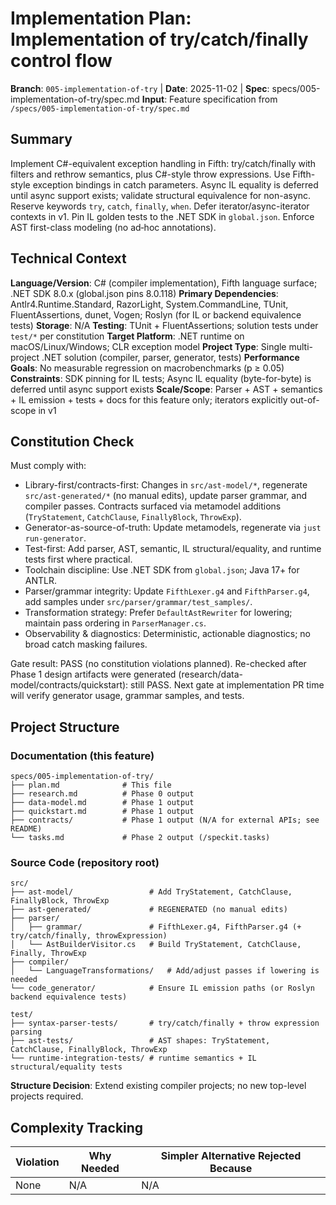 # Implementation Plan: Implementation of try/catch/finally control flow

**Branch**: `005-implementation-of-try` | **Date**: 2025-11-02 | **Spec**: specs/005-implementation-of-try/spec.md
**Input**: Feature specification from `/specs/005-implementation-of-try/spec.md`

## Summary

Implement C#-equivalent exception handling in Fifth: try/catch/finally with filters and rethrow semantics, plus C#-style throw expressions. Use Fifth-style exception bindings in catch parameters. Async IL equality is deferred until async support exists; validate structural equivalence for non-async. Reserve keywords `try`, `catch`, `finally`, `when`. Defer iterator/async-iterator contexts in v1. Pin IL golden tests to the .NET SDK in `global.json`. Enforce AST first-class modeling (no ad‑hoc annotations).

## Technical Context

**Language/Version**: C# (compiler implementation), Fifth language surface; .NET SDK 8.0.x (global.json pins 8.0.118)
**Primary Dependencies**: Antlr4.Runtime.Standard, RazorLight, System.CommandLine, TUnit, FluentAssertions, dunet, Vogen; Roslyn (for IL or backend equivalence tests)
**Storage**: N/A
**Testing**: TUnit + FluentAssertions; solution tests under `test/*` per constitution
**Target Platform**: .NET runtime on macOS/Linux/Windows; CLR exception model
**Project Type**: Single multi-project .NET solution (compiler, parser, generator, tests)
**Performance Goals**: No measurable regression on macrobenchmarks (p ≥ 0.05)
**Constraints**: SDK pinning for IL tests; Async IL equality (byte-for-byte) is deferred until async support exists
**Scale/Scope**: Parser + AST + semantics + IL emission + tests + docs for this feature only; iterators explicitly out-of-scope in v1

## Constitution Check

Must comply with:
- Library-first/contracts-first: Changes in `src/ast-model/*`, regenerate `src/ast-generated/*` (no manual edits), update parser grammar, and compiler passes. Contracts surfaced via metamodel additions (`TryStatement`, `CatchClause`, `FinallyBlock`, `ThrowExp`).
- Generator-as-source-of-truth: Update metamodels, regenerate via `just run-generator`.
- Test-first: Add parser, AST, semantic, IL structural/equality, and runtime tests first where practical.
- Toolchain discipline: Use .NET SDK from `global.json`; Java 17+ for ANTLR.
- Parser/grammar integrity: Update `FifthLexer.g4` and `FifthParser.g4`, add samples under `src/parser/grammar/test_samples/`.
- Transformation strategy: Prefer `DefaultAstRewriter` for lowering; maintain pass ordering in `ParserManager.cs`.
- Observability & diagnostics: Deterministic, actionable diagnostics; no broad catch masking failures.

Gate result: PASS (no constitution violations planned). Re-checked after Phase 1 design artifacts were generated (research/data-model/contracts/quickstart): still PASS. Next gate at implementation PR time will verify generator usage, grammar samples, and tests.

## Project Structure

### Documentation (this feature)

```text
specs/005-implementation-of-try/
├── plan.md              # This file
├── research.md          # Phase 0 output
├── data-model.md        # Phase 1 output
├── quickstart.md        # Phase 1 output
├── contracts/           # Phase 1 output (N/A for external APIs; see README)
└── tasks.md             # Phase 2 output (/speckit.tasks)
```

### Source Code (repository root)

```text
src/
├── ast-model/                 # Add TryStatement, CatchClause, FinallyBlock, ThrowExp
├── ast-generated/             # REGENERATED (no manual edits)
├── parser/
│   ├── grammar/               # FifthLexer.g4, FifthParser.g4 (+ try/catch/finally, throwExpression)
│   └── AstBuilderVisitor.cs   # Build TryStatement, CatchClause, Finally, ThrowExp
├── compiler/
│   └── LanguageTransformations/   # Add/adjust passes if lowering is needed
└── code_generator/            # Ensure IL emission paths (or Roslyn backend equivalence tests)

test/
├── syntax-parser-tests/       # try/catch/finally + throw expression parsing
├── ast-tests/                 # AST shapes: TryStatement, CatchClause, FinallyBlock, ThrowExp
└── runtime-integration-tests/ # runtime semantics + IL structural/equality tests
```

**Structure Decision**: Extend existing compiler projects; no new top-level projects required.

## Complexity Tracking

| Violation | Why Needed | Simpler Alternative Rejected Because |
|-----------|------------|-------------------------------------|
| None | N/A | N/A |
